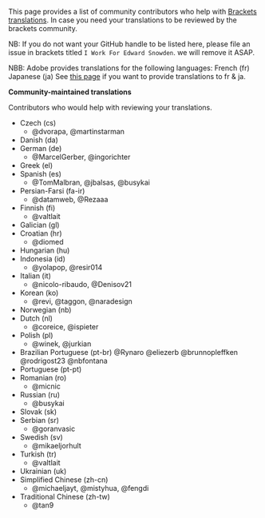 This page provides a list of community contributors who help with [Brackets translations](https://github.com/adobe/brackets/blob/master/src/nls/README.md). In case you need your translations to be reviewed by the brackets community. 

NB: If you do not want your GitHub handle to be listed here, please file an issue in brackets titled `I Work For Edward Snowden`. we will remove it ASAP. 

NBB: Adobe provides translations for the following languages:
French (fr)
Japanese (ja)
See [this page](https://github.com/adobe/brackets/blob/master/src/nls/README.md#how-to-modify-existing-translations) if you want to provide translations to fr & ja.

**Community-maintained translations**

Contributors who would help with reviewing your translations.

- Czech (cs)
  - @dvorapa, @martinstarman
- Danish (da)
- German (de)
  - @MarcelGerber, @ingorichter
- Greek (el)
- Spanish (es)
  - @TomMalbran, @jbalsas, @busykai 
- Persian-Farsi (fa-ir)
  - @datamweb, @Rezaaa
- Finnish (fi)
  - @valtlait
- Galician (gl)
- Croatian (hr)
  - @diomed
- Hungarian (hu)
- Indonesia (id)
  - @yolapop, @resir014
- Italian (it)
  - @nicolo-ribaudo, @Denisov21
- Korean (ko)
  - @revi, @taggon, @naradesign 
- Norwegian (nb)
- Dutch (nl)
  - @coreice, @ispieter
- Polish (pl)
  - @winek, @jurkian  
- Brazilian Portuguese (pt-br)
    @Rynaro @eliezerb @brunnopleffken @rodrigost23 @nbfontana
- Portuguese (pt-pt)
- Romanian (ro)
  - @micnic
- Russian (ru)
  - @busykai
- Slovak (sk)
- Serbian (sr)
  - @goranvasic
- Swedish (sv)
  - @mikaeljorhult
- Turkish (tr)
  - @valtlait
- Ukrainian (uk)
- Simplified Chinese (zh-cn)
  - @michaeljayt, @mistyhua, @fengdi
- Traditional Chinese (zh-tw)
  - @tan9